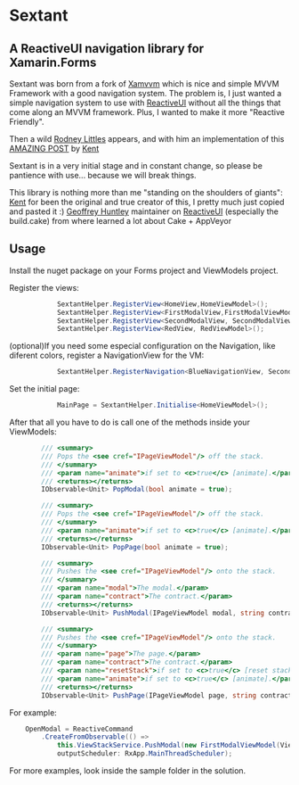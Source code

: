 # Sextant

## A ReactiveUI navigation library for Xamarin.Forms

Sextant was born from a fork of [Xamvvm](https://github.com/xamvvm/xamvvm) which is nice and simple MVVM Framework with a good navigation system.
The problem is, I just wanted a simple navigation system to use with [ReactiveUI](https://github.com/reactiveui/ReactiveUI) without all the things that come along an MVVM framework. Plus, I wanted to make it more "Reactive Friendly".

Then a wild [Rodney Littles]() appears, and with him an implementation of this [AMAZING POST](https://kent-boogaart.com/blog/custom-routing-in-reactiveui) by [Kent](https://github.com/kentcb)

Sextant is in a very initial stage and in constant change, so please be pantience with use... because we will break things.

This library is nothing more than me "standing on the shoulders of giants":
[Kent](https://github.com/kentcb) for been the original and true creator of this, I pretty much just copied and pasted it :)
[Geoffrey Huntley](https://github.com/ghuntley) maintainer on [ReactiveUI](https://github.com/reactiveui/ReactiveUI) (especially the build.cake) from where learned a lot about Cake + AppVeyor

## Usage

Install the nuget package on your Forms project and ViewModels project.

Register the views:
```csharp
            SextantHelper.RegisterView<HomeView,HomeViewModel>();
            SextantHelper.RegisterView<FirstModalView,FirstModalViewModel>();
            SextantHelper.RegisterView<SecondModalView, SecondModalViewModel>();
            SextantHelper.RegisterView<RedView, RedViewModel>();
```

(optional)If you need some especial configuration on the Navigation, like diferent colors, register a NavigationView for the VM:
```csharp
            SextantHelper.RegisterNavigation<BlueNavigationView, SecondModalViewModel>();
```

Set the initial page:
```csharp
            MainPage = SextantHelper.Initialise<HomeViewModel>();
```

After that all you have to do is call one of the methods inside your ViewModels:
```csharp
        /// <summary>
        /// Pops the <see cref="IPageViewModel"/> off the stack.
        /// </summary>
        /// <param name="animate">if set to <c>true</c> [animate].</param>
        /// <returns></returns>
        IObservable<Unit> PopModal(bool animate = true);

        /// <summary>
        /// Pops the <see cref="IPageViewModel"/> off the stack.
        /// </summary>
        /// <param name="animate">if set to <c>true</c> [animate].</param>
        /// <returns></returns>
        IObservable<Unit> PopPage(bool animate = true);

        /// <summary>
        /// Pushes the <see cref="IPageViewModel"/> onto the stack.
        /// </summary>
        /// <param name="modal">The modal.</param>
        /// <param name="contract">The contract.</param>
        /// <returns></returns>
        IObservable<Unit> PushModal(IPageViewModel modal, string contract = null);

        /// <summary>
        /// Pushes the <see cref="IPageViewModel"/> onto the stack.
        /// </summary>
        /// <param name="page">The page.</param>
        /// <param name="contract">The contract.</param>
        /// <param name="resetStack">if set to <c>true</c> [reset stack].</param>
        /// <param name="animate">if set to <c>true</c> [animate].</param>
        /// <returns></returns>
        IObservable<Unit> PushPage(IPageViewModel page, string contract = null, bool resetStack = false, bool animate = true);
```

For example:
```csharp
    OpenModal = ReactiveCommand
        .CreateFromObservable(() =>
            this.ViewStackService.PushModal(new FirstModalViewModel(ViewStackService)),
            outputScheduler: RxApp.MainThreadScheduler);
```

For more examples, look inside the sample folder in the solution. 